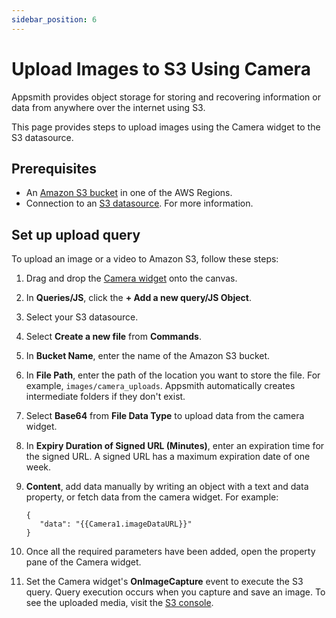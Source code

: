 ```yaml
---
sidebar_position: 6
---
```


# Upload Images to S3 Using Camera
Appsmith provides object storage for storing and recovering information or data from anywhere over the internet using S3.

This page provides steps to upload images using the Camera widget to the S3 datasource.

## Prerequisites
- An [Amazon S3 bucket](https://docs.aws.amazon.com/AmazonS3/latest/userguide/create-bucket-overview.html) in one of the AWS Regions.
- Connection to an [S3 datasource](https://docs.appsmith.com/connect-data/reference/querying-amazon-s3). For more information.

## Set up upload query
To upload an image or a video to Amazon S3, follow these steps:
1. Drag and drop the [Camera widget](/reference/widgets/camera) onto the canvas.
2. In **Queries/JS**, click the **+ Add a new query/JS Object**.
3. Select your S3 datasource.
4. Select **Create a new file** from **Commands**.
5. In **Bucket Name**, enter the name of the Amazon S3 bucket.
6. In **File Path**, enter the path of the location you want to store the file. For example, `images/camera_uploads`.
Appsmith automatically creates intermediate folders if they don't exist.
7. Select **Base64** from **File Data Type** to upload data from the camera widget.
8. In **Expiry Duration of Signed URL (Minutes)**, enter an expiration time for the signed URL. A signed URL has a maximum expiration date of one week.
9. **Content**, add data manually by writing an object with a text and data property, or fetch data from the camera widget.
   For example:

     ```
     {
	    "data": "{{Camera1.imageDataURL}}"
     }
     ```
10. Once all the required parameters have been added, open the property pane of the Camera widget.
11. Set the Camera widget's **OnImageCapture** event to execute the S3 query.
   Query execution occurs when you capture and save an image.
   To see the uploaded media, visit the [S3 console](https://s3.console.aws.amazon.com/s3/home).
